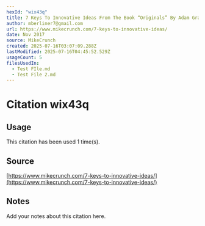 ```yaml
---
hexId: "wix43q"
title: 7 Keys To Innovative Ideas From The Book “Originals” By Adam Grant
author: mberliner7@gmail.com
url: https://www.mikecrunch.com/7-keys-to-innovative-ideas/
date: Nov 2017
source: MikeCrunch
created: 2025-07-16T03:07:09.288Z
lastModified: 2025-07-16T04:45:52.529Z
usageCount: 5
filesUsedIn:
  - Test FIle.md
  - Test File 2.md
---
```


# Citation wix43q

## Usage

This citation has been used 1 time(s).

## Source

[https://www.mikecrunch.com/7-keys-to-innovative-ideas/](https://www.mikecrunch.com/7-keys-to-innovative-ideas/)

## Notes

Add your notes about this citation here.

